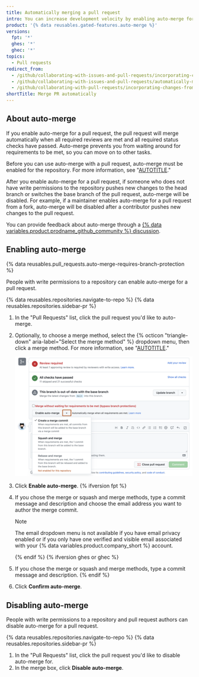 ```yaml
---
title: Automatically merging a pull request
intro: You can increase development velocity by enabling auto-merge for a pull request so that the pull request will merge automatically when all merge requirements are met.
product: '{% data reusables.gated-features.auto-merge %}'
versions:
  fpt: '*'
  ghes: '*'
  ghec: '*'
topics:
  - Pull requests
redirect_from:
  - /github/collaborating-with-issues-and-pull-requests/incorporating-changes-from-a-pull-request/automatically-merging-a-pull-request
  - /github/collaborating-with-issues-and-pull-requests/automatically-merging-a-pull-request
  - /github/collaborating-with-pull-requests/incorporating-changes-from-a-pull-request/automatically-merging-a-pull-request
shortTitle: Merge PR automatically
---
```

## About auto-merge

If you enable auto-merge for a pull request, the pull request will merge automatically when all required reviews are met and all required status checks have passed. Auto-merge prevents you from waiting around for requirements to be met, so you can move on to other tasks.

Before you can use auto-merge with a pull request, auto-merge must be enabled for the repository. For more information, see "[AUTOTITLE](/repositories/configuring-branches-and-merges-in-your-repository/configuring-pull-request-merges/managing-auto-merge-for-pull-requests-in-your-repository)."

After you enable auto-merge for a pull request, if someone who does not have write permissions to the repository pushes new changes to the head branch or switches the base branch of the pull request, auto-merge will be disabled. For example, if a maintainer enables auto-merge for a pull request from a fork, auto-merge will be disabled after a contributor pushes new changes to the pull request.

You can provide feedback about auto-merge through a [{% data variables.product.prodname_github_community %} discussion](https://github.com/orgs/community/discussions/categories/pull-requests).

## Enabling auto-merge

{% data reusables.pull_requests.auto-merge-requires-branch-protection %}

People with write permissions to a repository can enable auto-merge for a pull request.

{% data reusables.repositories.navigate-to-repo %}
{% data reusables.repositories.sidebar-pr %}
1. In the "Pull Requests" list, click the pull request you'd like to auto-merge.
1. Optionally, to choose a merge method, select the {% octicon "triangle-down" aria-label="Select the merge method" %} dropdown menu, then click a merge method. For more information, see "[AUTOTITLE](/pull-requests/collaborating-with-pull-requests/incorporating-changes-from-a-pull-request/about-pull-request-merges)."

   ![Screenshot of the merge box of a pull request. A dropdown menu, labeled with a downward-facing triangle, is outlined in dark orange.](/assets/images/help/pull_requests/enable-auto-merge-drop-down.png)

1. Click **Enable auto-merge**.
   {% ifversion fpt %}
1. If you chose the merge or squash and merge methods, type a commit message and description and choose the email address you want to author the merge commit.

   > [!NOTE]
   > The email dropdown menu is not available if you have email privacy enabled or if you only have one verified and visible email associated with your {% data variables.product.company_short %} account.

   {% endif %}
   {% ifversion ghes or ghec %}
1. If you chose the merge or squash and merge methods, type a commit message and description.
   {% endif %}
1. Click **Confirm auto-merge**.

## Disabling auto-merge

People with write permissions to a repository and pull request authors can disable auto-merge for a pull request.

{% data reusables.repositories.navigate-to-repo %}
{% data reusables.repositories.sidebar-pr %}
1. In the "Pull Requests" list, click the pull request you'd like to disable auto-merge for.
1. In the merge box, click **Disable auto-merge**.

